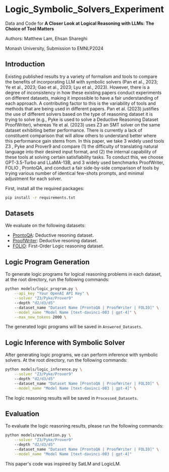 # Logic_Symbolic_Solvers_Experiment

Data and Code for **A Closer Look at Logical Reasoning with LLMs: The Choice of Tool Matters**

Authors: Matthew Lam, Ehsan Shareghi

Monash University, Submission to EMNLP2024

## Introduction

Existing published results try a variety of formalism and tools to compare the benefits of incorporating LLM with symbolic solvers (Pan et al., 2023; Ye et al., 2023; Gao
et al., 2023; Lyu et al., 2023). However, there is a degree of inconsistency in how these existing papers conduct experiments on different datasets, making it impossible to have a fair understanding of each approach. A contributing factor to this is the variability of tools and methods that are being used in different papers.  Pan et al. (2023) justifies the use of different solvers based on the type of reasoning dataset it is trying to solve (e.g.,  Pyke is used to solve a Deductive Reasoning Dataset ProofWriter), whereas Ye et al. (2023) uses Z3  an SMT solver on the same dataset exhibiting better performance. There is currently a lack of constituent comparison that will allow others to understand better where this performance gain stems from. In this paper, we take 3 widely used tools Z3 , Pyke and Prover9 and compare (1) the difficulty of translating natural language into their desired input format, and (2) the internal capability of these tools at solving certain satisfiability tasks. To conduct this, we choose GPT-3.5-Turbo  and LLaMA-13B, and 3 widely used benchmarks ProofWriter, FOLIO , ProntoQA, and conduct a fair side-by-side comparison of tools by trying various number of identical few-shots prompts, and minimal adjustment for each solver.

First, install all the required packages:

```bash
pip install -r requirements.txt
```

## Datasets

We evaluate on the following datasets:

- [ProntoQA](https://github.com/asaparov/prontoqa): Deductive resoning dataset. 
- [ProofWriter](https://allenai.org/data/proofwriter): Deductive resoning dataset. 
- [FOLIO](https://github.com/Yale-LILY/FOLIO): First-Order Logic reasoning dataset.

## Logic Program Generation

To generate logic programs for logical reasoning problems in each dataset, at the root directory, run the following commands:

```bash
python models/logic_program.py \
    --api_key "Your OpenAI API Key" \
    --solver "Z3/Pyke/Prover9"
    --depth "d2/d3/d5"
    --dataset_name "Dataset Name [ProntoQA | ProofWriter | FOLIO]" \
    --model_name "Model Name [text-davinci-003 | gpt-4]" \
    --max_new_tokens 2000 \
```
The generated logic programs will be saved in `Answered_Datasets`.

## Logic Inference with Symbolic Solver

After generating logic programs, we can perform inference with symbolic solvers. At the root directory, run the following commands:

```bash
python models/logic_inference.py \
    --solver "Z3/Pyke/Prover9"
    --depth "d2/d3/d5"
    --dataset_name "Dataset Name [ProntoQA | ProofWriter | FOLIO]" \
    --model_name "Model Name [text-davinci-003 | gpt-4]" \
```
The logic reasoning results will be saved in `Processed_Datasets`.

## Evaluation

To evaluate the logic reasoning results, please run the following commands:

```bash
python models/evaluation.py \
    --solver "Z3/Pyke/Prover9"
    --depth "d2/d3/d5"
    --dataset_name "Dataset Name [ProntoQA | ProofWriter | FOLIO]" \
    --model_name "Model Name [text-davinci-003 | gpt-4]"
```

This paper's code was inspired by SatLM and LogicLM. 
